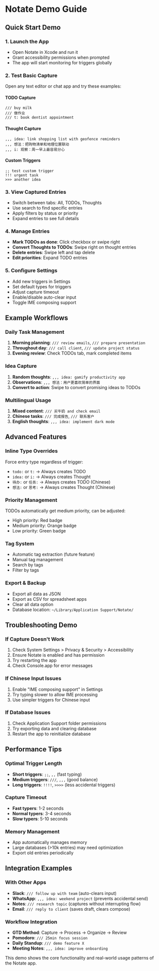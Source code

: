 # Notate Demo Guide

## Quick Start Demo

### 1. Launch the App
- Open Notate in Xcode and run it
- Grant accessibility permissions when prompted
- The app will start monitoring for triggers globally

### 2. Test Basic Capture
Open any text editor or chat app and try these examples:

#### TODO Capture
```
/// buy milk
/// 做作业
/// t: book dentist appointment
```

#### Thought Capture
```
,,, idea: link shopping list with geofence reminders
,,, 想法：把购物清单和地理位置联动
,,, i: 观察：周一早上最容易分心
```

#### Custom Triggers
```
;; test custom trigger
!!! urgent task
>>> another idea
```

### 3. View Captured Entries
- Switch between tabs: All, TODOs, Thoughts
- Use search to find specific entries
- Apply filters by status or priority
- Expand entries to see full details

### 4. Manage Entries
- **Mark TODOs as done**: Click checkbox or swipe right
- **Convert Thoughts to TODOs**: Swipe right on thought entries
- **Delete entries**: Swipe left and tap delete
- **Edit priorities**: Expand TODO entries

### 5. Configure Settings
- Add new triggers in Settings
- Set default types for triggers
- Adjust capture timeout
- Enable/disable auto-clear input
- Toggle IME composing support

## Example Workflows

### Daily Task Management
1. **Morning planning**: `/// review emails`, `/// prepare presentation`
2. **Throughout day**: `/// call client`, `/// update project status`
3. **Evening review**: Check TODOs tab, mark completed items

### Idea Capture
1. **Random thoughts**: `,,, idea: gamify productivity app`
2. **Observations**: `,,, 想法：用户更喜欢简单的界面`
3. **Convert to action**: Swipe to convert promising ideas to TODOs

### Multilingual Usage
1. **Mixed content**: `/// 买牛奶 and check email`
2. **Chinese tasks**: `/// 完成报告`, `/// 联系客户`
3. **English thoughts**: `,,, idea: implement dark mode`

## Advanced Features

### Inline Type Overrides
Force entry type regardless of trigger:
- `todo:` or `t:` → Always creates TODO
- `idea:` or `i:` → Always creates Thought
- `待办:` or `任务:` → Always creates TODO (Chinese)
- `想法:` or `思考:` → Always creates Thought (Chinese)

### Priority Management
TODOs automatically get medium priority, can be adjusted:
- High priority: Red badge
- Medium priority: Orange badge  
- Low priority: Green badge

### Tag System
- Automatic tag extraction (future feature)
- Manual tag management
- Search by tags
- Filter by tags

### Export & Backup
- Export all data as JSON
- Export as CSV for spreadsheet apps
- Clear all data option
- Database location: `~/Library/Application Support/Notate/`

## Troubleshooting Demo

### If Capture Doesn't Work
1. Check System Settings > Privacy & Security > Accessibility
2. Ensure Notate is enabled and has permission
3. Try restarting the app
4. Check Console.app for error messages

### If Chinese Input Issues
1. Enable "IME composing support" in Settings
2. Try typing slower to allow IME processing
3. Use simpler triggers for Chinese input

### If Database Issues
1. Check Application Support folder permissions
2. Try exporting data and clearing database
3. Restart the app to reinitialize database

## Performance Tips

### Optimal Trigger Length
- **Short triggers**: `;;`, `,,` (fast typing)
- **Medium triggers**: `///`, `,,,` (good balance)
- **Long triggers**: `!!!!`, `>>>>` (less accidental triggers)

### Capture Timeout
- **Fast typers**: 1-2 seconds
- **Normal typers**: 3-4 seconds  
- **Slow typers**: 5-10 seconds

### Memory Management
- App automatically manages memory
- Large databases (>10k entries) may need optimization
- Export old entries periodically

## Integration Examples

### With Other Apps
- **Slack**: `/// follow up with team` (auto-clears input)
- **WhatsApp**: `,,, idea: weekend project` (prevents accidental send)
- **Notes**: `/// research topic` (captures without interrupting flow)
- **Email**: `/// reply to client` (saves draft, clears compose)

### Workflow Integration
- **GTD Method**: Capture → Process → Organize → Review
- **Pomodoro**: `/// 25min focus session`
- **Daily Standup**: `/// demo feature X`
- **Meeting Notes**: `,,, idea: improve onboarding`

This demo shows the core functionality and real-world usage patterns of the Notate app.

